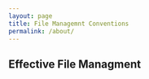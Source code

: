 ```yaml
---
layout: page
title: File Managemnt Conventions
permalink: /about/
---
```


## Effective File Managment 
